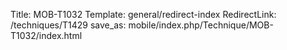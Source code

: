 Title: MOB-T1032
Template: general/redirect-index
RedirectLink: /techniques/T1429
save_as: mobile/index.php/Technique/MOB-T1032/index.html